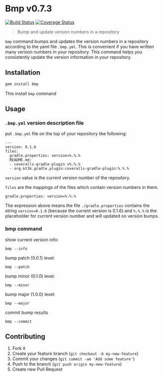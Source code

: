 # Bmp v0.7.3

[![Build Status](https://travis-ci.org/kt3k/bmp.png)](https://travis-ci.org/kt3k/bmp) [![Coverage Status](https://coveralls.io/repos/kt3k/bmp/badge.png)](https://coveralls.io/r/kt3k/bmp)

> Bump and update version numbers in a repository

`bmp` command bumps and updates the version numbers in a repository according to the yaml file `.bmp.yml`. This is convenient if you have written many version numbers in your repository. This command helps you consistently update the version information in your repository.

## Installation

```sh
gem install bmp
```

This install `bmp` command

## Usage

### `.bmp.yml` version description file

put `.bmp.yml` file on the top of your repository like following:

```
---
version: 0.1.6
files:
  gradle.properties: version=%.%.%
  README.md:
  - coveralls-gradle-plugin v%.%.%
  - org.kt3k.gradle.plugin:coveralls-gradle-plugin:%.%.%
```

`version` value is the current version number of the repository.

`files` are the mappings of the files which contain version numbers in them.

```
gradle.properties: version=%.%.%
```

The expression above means the file `./gradle.properties` contains the string `version=0.1.6` (because the current version is 0.1.6) and `%.%.%` is the placeholder for current version number and will updated on version bumps.

### bmp command

show current version info:
```
bmp --info
```


bump patch (0.0.1) level:
```
bmp --patch
```


bump minor (0.1.0) level:
```
bmp --minor
```


bump major (1.0.0) level:
```
bmp --major
```


commit bump results
```
bmp --commit
```

## Contributing

1. Fork it
2. Create your feature branch (`git checkout -b my-new-feature`)
3. Commit your changes (`git commit -am 'Add some feature'`)
4. Push to the branch (`git push origin my-new-feature`)
5. Create new Pull Request
